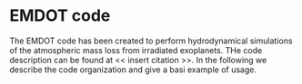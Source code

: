 # EMDOT code

The EMDOT code has been created to perform hydrodynamical simulations of the atmospheric mass loss from irradiated exoplanets. THe code description can be found at << insert citation >>. In the following we describe the code organization and give a basi example of usage.

